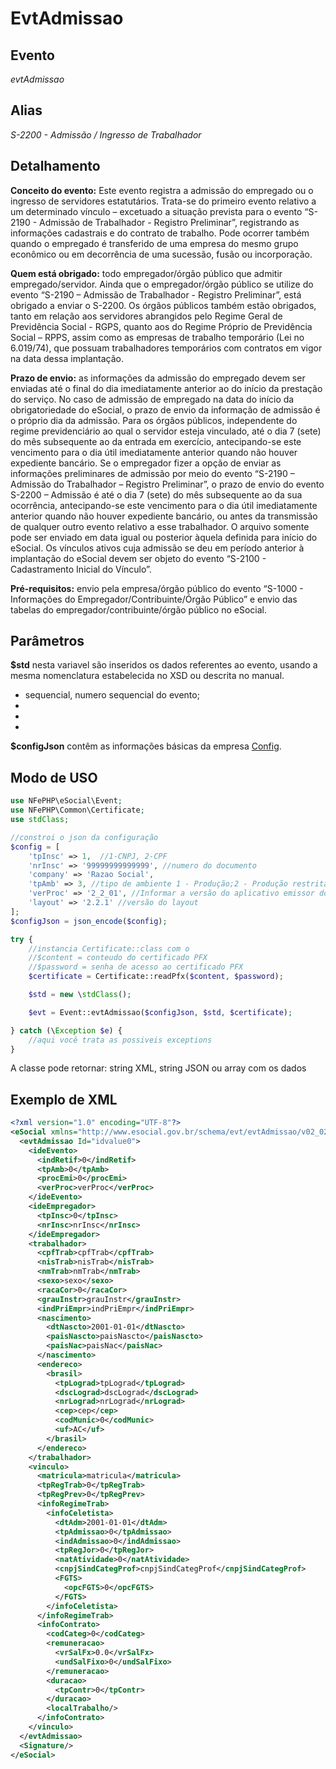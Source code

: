 # EvtAdmissao

## Evento
 *evtAdmissao*

## Alias
 *S-2200 - Admissão / Ingresso de Trabalhador*

## Detalhamento

**Conceito do evento:** Este evento registra a admissão do empregado ou o ingresso 
de servidores estatutários. Trata-se do primeiro evento relativo a um determinado 
vínculo – excetuado a situação prevista para o evento “S-2190 - Admissão de 
Trabalhador - Registro Preliminar”, registrando as informações cadastrais e do 
contrato de trabalho. Pode ocorrer também quando o empregado é transferido 
de uma empresa do mesmo grupo econômico ou em decorrência de uma sucessão, 
fusão ou incorporação.

**Quem está obrigado:** todo empregador/órgão público que admitir empregado/servidor. 
Ainda que o empregador/órgão público se utilize do evento “S-2190 – Admissão de 
Trabalhador - Registro Preliminar”, está obrigado a enviar o S-2200. 
Os órgãos públicos também estão obrigados, tanto em relação aos servidores 
abrangidos pelo Regime Geral de Previdência Social - RGPS, quanto aos do
Regime Próprio de Previdência Social – RPPS, assim como as empresas de trabalho 
temporário (Lei no 6.019/74), que possuam trabalhadores temporários com 
contratos em vigor na data dessa implantação.

**Prazo de envio:** as informações da admissão do empregado devem ser enviadas 
até o final do dia imediatamente anterior ao do início da prestação do serviço. 
No caso de admissão de empregado na data do início da obrigatoriedade do eSocial, 
o prazo de envio da informação de admissão é o próprio dia da admissão. 
Para os órgãos públicos, independente do regime previdenciário ao qual o 
servidor esteja vinculado, até o dia 7 (sete) do mês subsequente ao da entrada 
em exercício, antecipando-se este vencimento para o dia útil imediatamente 
anterior quando não houver expediente bancário.
Se o empregador fizer a opção de enviar as informações preliminares de admissão 
por meio do evento “S-2190 – Admissão do Trabalhador – Registro Preliminar”, 
o prazo de envio do evento S-2200 – Admissão é até o dia 7 (sete) do mês 
subsequente ao da sua ocorrência, antecipando-se este vencimento para o dia útil 
imediatamente anterior quando não houver expediente bancário, ou antes da 
transmissão de qualquer outro evento relativo a esse trabalhador.
O arquivo somente pode ser enviado em data igual ou posterior àquela definida 
para início do eSocial. Os vínculos ativos cuja admissão se deu em período 
anterior à implantação do eSocial devem ser objeto do evento “S-2100 - 
Cadastramento Inicial do Vínculo”. 

**Pré-requisitos:** envio pela empresa/órgão público do evento “S-1000 - 
Informações do Empregador/Contribuinte/Órgão Público” e envio das tabelas do 
empregador/contribuinte/órgão público no eSocial.

## Parâmetros
**$std** nesta variavel são inseridos os dados referentes ao evento, usando a mesma nomenclatura estabelecida no XSD ou descrita no manual.

- sequencial, numero sequencial do evento;
- 
- 
- 

**$configJson** contêm as informações básicas da empresa [Config](Config.md).

## Modo de USO

```php
use NFePHP\eSocial\Event;
use NFePHP\Common\Certificate;
use stdClass;

//constroi o json da configuração
$config = [
    'tpInsc' => 1,  //1-CNPJ, 2-CPF
    'nrInsc' => '99999999999999', //numero do documento
    'company' => 'Razao Social',
    'tpAmb' => 3, //tipo de ambiente 1 - Produção;2 - Produção restrita - dados reais;3 - Produção restrita - dados fictícios.
    'verProc' => '2_2_01', //Informar a versão do aplicativo emissor do evento.
    'layout' => '2.2.1' //versão do layout
];
$configJson = json_encode($config);

try {
    //instancia Certificate::class com o 
    //$content = conteudo do certificado PFX
    //$password = senha de acesso ao certificado PFX
    $certificate = Certificate::readPfx($content, $password);

    $std = new \stdClass();

    $evt = Event::evtAdmissao($configJson, $std, $certificate);

} catch (\Exception $e) {
    //aqui você trata as possiveis exceptions
}
```

A classe pode retornar: string XML, string JSON ou array com os dados

## Exemplo de XML

```xml
<?xml version="1.0" encoding="UTF-8"?>
<eSocial xmlns="http://www.esocial.gov.br/schema/evt/evtAdmissao/v02_02_01" xmlns:xsi="http://www.w3.org/2001/XMLSchema-instance" xsi:schemaLocation="http://www.esocial.gov.br/schema/evt/evtAdmissao/v02_02_01 ../schemes/evtAdmissao.xsd ">
  <evtAdmissao Id="idvalue0">
    <ideEvento>
      <indRetif>0</indRetif>
      <tpAmb>0</tpAmb>
      <procEmi>0</procEmi>
      <verProc>verProc</verProc>
    </ideEvento>
    <ideEmpregador>
      <tpInsc>0</tpInsc>
      <nrInsc>nrInsc</nrInsc>
    </ideEmpregador>
    <trabalhador>
      <cpfTrab>cpfTrab</cpfTrab>
      <nisTrab>nisTrab</nisTrab>
      <nmTrab>nmTrab</nmTrab>
      <sexo>sexo</sexo>
      <racaCor>0</racaCor>
      <grauInstr>grauInstr</grauInstr>
      <indPriEmpr>indPriEmpr</indPriEmpr>
      <nascimento>
        <dtNascto>2001-01-01</dtNascto>
        <paisNascto>paisNascto</paisNascto>
        <paisNac>paisNac</paisNac>
      </nascimento>
      <endereco>
        <brasil>
          <tpLograd>tpLograd</tpLograd>
          <dscLograd>dscLograd</dscLograd>
          <nrLograd>nrLograd</nrLograd>
          <cep>cep</cep>
          <codMunic>0</codMunic>
          <uf>AC</uf>
        </brasil>
      </endereco>
    </trabalhador>
    <vinculo>
      <matricula>matricula</matricula>
      <tpRegTrab>0</tpRegTrab>
      <tpRegPrev>0</tpRegPrev>
      <infoRegimeTrab>
        <infoCeletista>
          <dtAdm>2001-01-01</dtAdm>
          <tpAdmissao>0</tpAdmissao>
          <indAdmissao>0</indAdmissao>
          <tpRegJor>0</tpRegJor>
          <natAtividade>0</natAtividade>
          <cnpjSindCategProf>cnpjSindCategProf</cnpjSindCategProf>
          <FGTS>
            <opcFGTS>0</opcFGTS>
          </FGTS>
        </infoCeletista>
      </infoRegimeTrab>
      <infoContrato>
        <codCateg>0</codCateg>
        <remuneracao>
          <vrSalFx>0.0</vrSalFx>
          <undSalFixo>0</undSalFixo>
        </remuneracao>
        <duracao>
          <tpContr>0</tpContr>
        </duracao>
        <localTrabalho/>
      </infoContrato>
    </vinculo>
  </evtAdmissao>
  <Signature/>
</eSocial>

```
